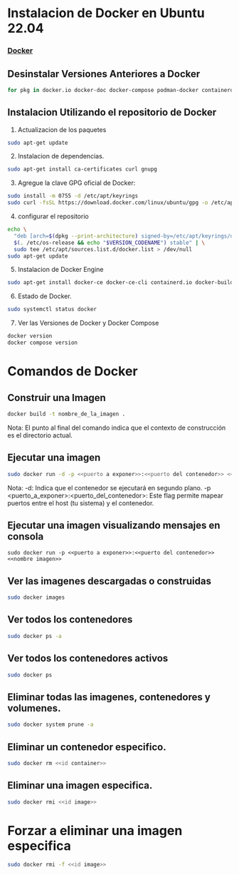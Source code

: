 # Instalacion de Docker en Ubuntu 22.04

### [Docker](https://docs.docker.com/engine/install/ubuntu/)

## Desinstalar Versiones Anteriores a Docker
```sh
for pkg in docker.io docker-doc docker-compose podman-docker containerd runc; do sudo apt-get remove $pkg; done
```

## Instalacion Utilizando el repositorio de Docker

1. Actualizacion de los paquetes

```sh
sudo apt-get update
```

2. Instalacion de dependencias.
```sh
sudo apt-get install ca-certificates curl gnupg
```
3. Agregue la clave GPG oficial de Docker:
```sh
sudo install -m 0755 -d /etc/apt/keyrings
sudo curl -fsSL https://download.docker.com/linux/ubuntu/gpg -o /etc/apt/keyrings/docker.asc
```
4. configurar el repositorio

```sh
echo \
  "deb [arch=$(dpkg --print-architecture) signed-by=/etc/apt/keyrings/docker.asc] https://download.docker.com/linux/ubuntu \
  $(. /etc/os-release && echo "$VERSION_CODENAME") stable" | \
  sudo tee /etc/apt/sources.list.d/docker.list > /dev/null
sudo apt-get update
```

5. Instalacion de Docker Engine

```sh
sudo apt-get install docker-ce docker-ce-cli containerd.io docker-buildx-plugin docker-compose-plugin
```

6. Estado de Docker.
```sh
sudo systemctl status docker
```

7. Ver las Versiones de Docker y Docker Compose
```sh
docker version
docker compose version
```

# Comandos de Docker

## Construir una Imagen

```sh
docker build -t nombre_de_la_imagen .
```
Nota: El punto al final del comando indica que el contexto de construcción es el directorio actual.

## Ejecutar una imagen

```sh 
sudo docker run -d -p <<puerto a exponer>>:<<puerto del contenedor>> <<nombre imagen>>
```
Nota: 
-d: Indica que el contenedor se ejecutará en segundo plano.
-p <puerto_a_exponer>:<puerto_del_contenedor>: Este flag permite mapear puertos entre el host (tu sistema) y el contenedor. 

## Ejecutar una imagen visualizando mensajes en consola

```
sudo docker run -p <<puerto a exponer>>:<<puerto del contenedor>> <<nombre imagen>>
```
## Ver las imagenes descargadas o construidas

```sh
sudo docker images
```

## Ver todos los contenedores

```sh
sudo docker ps -a
```

## Ver todos los contenedores activos

```sh
sudo docker ps
```
## Eliminar todas las imagenes, contenedores y volumenes.

```sh
sudo docker system prune -a
```

## Eliminar un contenedor especifico.

```sh
sudo docker rm <<id container>>
```

## Eliminar una imagen especifica.

```sh
sudo docker rmi <<id image>>
```

# Forzar a eliminar una imagen especifica 

```sh
sudo docker rmi -f <<id image>>
```
